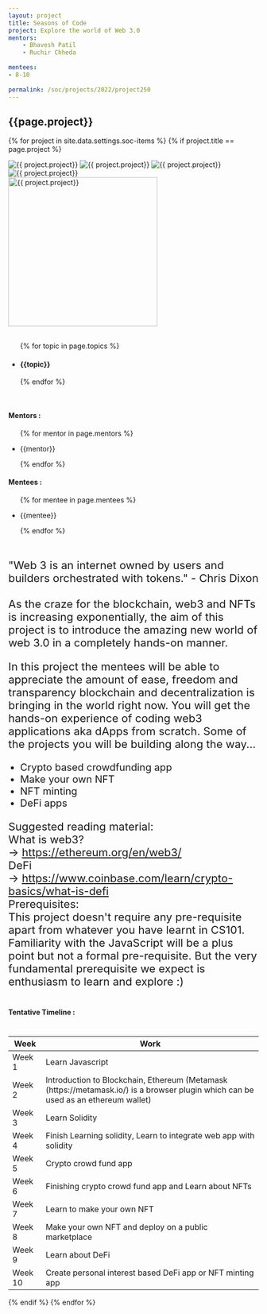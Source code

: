 ```yaml
---
layout: project
title: Seasons of Code
project: Explore the world of Web 3.0
mentors:
    - Bhavesh Patil
    - Ruchir Chheda   
    
mentees:
- 8-10 
    
permalink: /soc/projects/2022/project250
---
```


<h2 class="display1 m-3 p-3 text-center project-title">{{page.project}}</h2>

{% for project in site.data.settings.soc-items %}
{% if project.title == page.project %}

<div class ="img-soc d-block"> 
    <img src="{{ site.baseurl }}/{{ project.image }}" alt="{{ project.project}}" class="image-1">
    <img src="{{ site.baseurl }}/{{ project.image }}" alt="{{ project.project}}" class="image-2">
    <img src="{{ site.baseurl }}/{{ project.image }}" alt="{{ project.project}}" class="image-3">
    <img src="{{ site.baseurl }}/{{ project.image }}" alt="{{ project.project}}" class="image-4">
</div>
<div class = "mobile-img-soc">
  <img src="{{ site.baseurl }}/{{ project.image }}"  width = "300" height="300" alt="{{ project.project}}" class="border rounded">
  </div>
<div >
    <br>
    <ul>
        {% for topic in page.topics %}
        <li><h4 class="text-primary text-center topics">{{topic}}</h4></li>
        {% endfor %}
    </ul>
    <br>
    <h4 class="display3  ">Mentors :</h4> 
    <ul>
        {% for mentor in page.mentors %}
        <li><p class="lead">{{mentor}}</p></li>
        {% endfor %}
    </ul>
    <h4 class="display3  ">Mentees :</h4> 
    <ul>
        {% for mentee in page.mentees %}
        <li><p class="lead">{{mentee}}</p></li>
        {% endfor %}
    </ul>
</div>
<div>
    <p class="display3 project-desc" style = "font-size:22px;" >
        <br>
        "Web 3 is an internet owned by users and builders orchestrated with tokens." - Chris Dixon
        <br><br>
        As the craze for the blockchain, web3 and NFTs is increasing exponentially, the aim of this project is to introduce the amazing new world of web 3.0 in a completely hands-on manner. 
        </p>
        <p class="display3" style = "font-size:22px;" >
        In this project the mentees will be able to appreciate the amount of ease, freedom and transparency blockchain and decentralization is bringing in the world right now. You will get the hands-on experience of coding web3 applications aka dApps from scratch.
        Some of the projects you will be building along the way...
        </p>
        <ul style = "list-style-type: disc">
        <li class="display3 mb-2" style = "font-size:20px;">Crypto based crowdfunding app</li>
        <li class="display3 mb-2" style = "font-size:20px;"> Make your own NFT</li>
        <li class="display3 mb-2" style = "font-size:20px;"> NFT minting </li>
        <li class="display3 mb-2" style = "font-size:20px;"> DeFi apps</li>
        </ul>
        <p class="display3" style = "font-size:22px;" >
        Suggested reading material:
        <br>
        What is web3? <br>
        -> <a href='https://ethereum.org/en/web3/'>https://ethereum.org/en/web3/</a><br>
        DeFi <br>
        -> <a href="https://www.coinbase.com/learn/crypto-basics/what-is-defi">https://www.coinbase.com/learn/crypto-basics/what-is-defi</a>
<br>
Prerequisites:<br>
This project doesn't require any pre-requisite apart from whatever you have learnt in CS101. Familiarity with the JavaScript will be a plus point but not a formal pre-requisite. But the very fundamental prerequisite we expect is enthusiasm to learn and explore :)
</p>
</div>
<div class = "d-flex flex-wrap">
<div>
    <h4 class="display3" style="margin:40px 0px 40px 0px;">Tentative Timeline :</h4>
    <table class="table table-striped w-100">
    <thead>
        <tr>
        <th>Week</th>
        <th>Work</th>
        </tr>
    </thead>
    <tbody>
    <tr>
      <td>Week 1</td>
      <td>Learn Javascript</td>     
    </tr>
    <tr>
      <td>Week 2</td>
      <td>Introduction to Blockchain, Ethereum (Metamask (https://metamask.io/) is a browser plugin which can be used as an ethereum wallet)</td>
    </tr>
    <tr>
      <td>Week 3</td>
      <td>Learn Solidity</td>
    </tr>
    <tr>
      <td>Week 4</td>
      <td>Finish Learning solidity, Learn to integrate web app with solidity</td>
    </tr>
    <tr>
      <td>Week 5</td>
      <td>Crypto crowd fund app</td>
    </tr>
    <tr>
      <td>Week 6</td>
      <td>Finishing crypto crowd fund app and Learn about NFTs</td>
    </tr>
    <tr>
      <td>Week 7</td>
      <td>Learn to make your own NFT</td>
    </tr>
    <tr>
      <td>Week 8</td>
      <td>Make your own NFT and deploy on a public marketplace</td>
    </tr>
    <tr>
      <td>Week 9</td>
      <td>Learn about DeFi</td>
    </tr>
    <tr>
      <td>Week 10</td>
      <td>Create personal interest based DeFi app or NFT minting app</td>
    </tr>
    </tbody>
    </table>
</div>

</div>
{% endif %}
{% endfor %}

